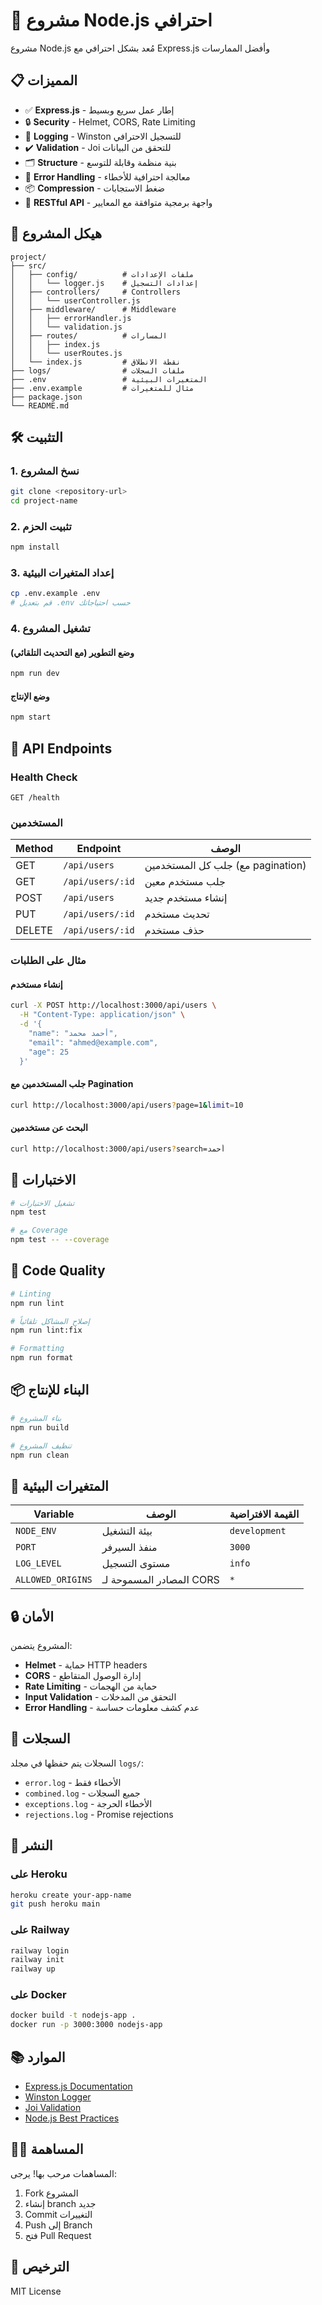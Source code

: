 # 🚀 مشروع Node.js احترافي

مشروع Node.js مُعد بشكل احترافي مع Express.js وأفضل الممارسات

## 📋 المميزات

- ✅ **Express.js** - إطار عمل سريع وبسيط
- 🔒 **Security** - Helmet, CORS, Rate Limiting
- 📝 **Logging** - Winston للتسجيل الاحترافي
- ✔️ **Validation** - Joi للتحقق من البيانات
- 🗂️ **Structure** - بنية منظمة وقابلة للتوسع
- 🔄 **Error Handling** - معالجة احترافية للأخطاء
- 📦 **Compression** - ضغط الاستجابات
- 🎯 **RESTful API** - واجهة برمجية متوافقة مع المعايير

## 📁 هيكل المشروع

```
project/
├── src/
│   ├── config/          # ملفات الإعدادات
│   │   └── logger.js    # إعدادات التسجيل
│   ├── controllers/     # Controllers
│   │   └── userController.js
│   ├── middleware/      # Middleware
│   │   ├── errorHandler.js
│   │   └── validation.js
│   ├── routes/          # المسارات
│   │   ├── index.js
│   │   └── userRoutes.js
│   └── index.js         # نقطة الانطلاق
├── logs/                # ملفات السجلات
├── .env                 # المتغيرات البيئية
├── .env.example         # مثال للمتغيرات
├── package.json
└── README.md
```

## 🛠️ التثبيت

### 1. نسخ المشروع
```bash
git clone <repository-url>
cd project-name
```

### 2. تثبيت الحزم
```bash
npm install
```

### 3. إعداد المتغيرات البيئية
```bash
cp .env.example .env
# قم بتعديل .env حسب احتياجاتك
```

### 4. تشغيل المشروع

#### وضع التطوير (مع التحديث التلقائي)
```bash
npm run dev
```

#### وضع الإنتاج
```bash
npm start
```

## 📡 API Endpoints

### Health Check
```
GET /health
```

### المستخدمين

| Method | Endpoint | الوصف |
|--------|----------|-------|
| GET | `/api/users` | جلب كل المستخدمين (مع pagination) |
| GET | `/api/users/:id` | جلب مستخدم معين |
| POST | `/api/users` | إنشاء مستخدم جديد |
| PUT | `/api/users/:id` | تحديث مستخدم |
| DELETE | `/api/users/:id` | حذف مستخدم |

### مثال على الطلبات

#### إنشاء مستخدم
```bash
curl -X POST http://localhost:3000/api/users \
  -H "Content-Type: application/json" \
  -d '{
    "name": "أحمد محمد",
    "email": "ahmed@example.com",
    "age": 25
  }'
```

#### جلب المستخدمين مع Pagination
```bash
curl http://localhost:3000/api/users?page=1&limit=10
```

#### البحث عن مستخدمين
```bash
curl http://localhost:3000/api/users?search=أحمد
```

## 🧪 الاختبارات

```bash
# تشغيل الاختبارات
npm test

# مع Coverage
npm test -- --coverage
```

## 🎨 Code Quality

```bash
# Linting
npm run lint

# إصلاح المشاكل تلقائياً
npm run lint:fix

# Formatting
npm run format
```

## 📦 البناء للإنتاج

```bash
# بناء المشروع
npm run build

# تنظيف المشروع
npm run clean
```

## 🔧 المتغيرات البيئية

| Variable | الوصف | القيمة الافتراضية |
|----------|-------|-------------------|
| `NODE_ENV` | بيئة التشغيل | `development` |
| `PORT` | منفذ السيرفر | `3000` |
| `LOG_LEVEL` | مستوى التسجيل | `info` |
| `ALLOWED_ORIGINS` | المصادر المسموحة لـ CORS | `*` |

## 🔒 الأمان

المشروع يتضمن:
- **Helmet** - حماية HTTP headers
- **CORS** - إدارة الوصول المتقاطع
- **Rate Limiting** - حماية من الهجمات
- **Input Validation** - التحقق من المدخلات
- **Error Handling** - عدم كشف معلومات حساسة

## 📝 السجلات

السجلات يتم حفظها في مجلد `logs/`:
- `error.log` - الأخطاء فقط
- `combined.log` - جميع السجلات
- `exceptions.log` - الأخطاء الحرجة
- `rejections.log` - Promise rejections

## 🚀 النشر

### على Heroku
```bash
heroku create your-app-name
git push heroku main
```

### على Railway
```bash
railway login
railway init
railway up
```

### على Docker
```bash
docker build -t nodejs-app .
docker run -p 3000:3000 nodejs-app
```

## 📚 الموارد

- [Express.js Documentation](https://expressjs.com/)
- [Winston Logger](https://github.com/winstonjs/winston)
- [Joi Validation](https://joi.dev/)
- [Node.js Best Practices](https://github.com/goldbergyoni/nodebestpractices)

## 👨‍💻 المساهمة

المساهمات مرحب بها! يرجى:
1. Fork المشروع
2. إنشاء branch جديد
3. Commit التغييرات
4. Push إلى Branch
5. فتح Pull Request

## 📄 الترخيص

MIT License

##
